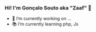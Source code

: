 ### Hi! I'm Gonçalo Souto aka "Zaaf" 👾

<!--
**souto2001/souto2001** is a ✨ _special_ ✨ repository because its `README.md` (this file) appears on your GitHub profile.
-->
- 🔭 I’m currently working on ...
- 📚 I’m currently learning php, Js
